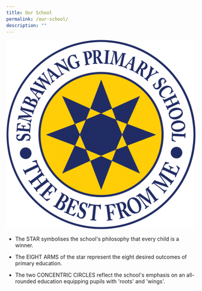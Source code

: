 ```yaml
---
title: Our School
permalink: /our-school/
description: ""
---
```

![](/images/Updated%20School%20Logo.png)

*   The STAR symbolises the school's philosophy that every child is a winner.  
    

  

*   The EIGHT ARMS of the star represent the eight desired outcomes of primary education.  
    

  

*   The two CONCENTRIC CIRCLES reflect the school's emphasis on an all-rounded education equipping pupils with 'roots' and 'wings'.